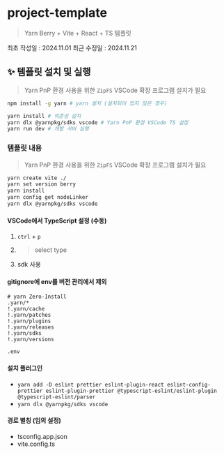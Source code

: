 # project-template

> Yarn Berry + Vite + React + TS 템플릿

최초 작성일 : 2024.11.01
최근 수정일 : 2024.11.21

## ✨ 템플릿 설치 및 실행

> Yarn PnP 환경 사용을 위한
> `ZipFS` VSCode 확장 프로그램 설치가 필요

```bash
npm install -g yarn # yarn 설치 (설치되어 있지 않은 경우)

yarn install # 의존성 설치
yarn dlx @yarnpkg/sdks vscode # Yarn PnP 환경 VSCode TS 설정
yarn run dev # 개발 서버 실행
```

### 템플릿 내용

> Yarn PnP 환경 사용을 위한
> `ZipFS` VSCode 확장 프로그램 설치가 필요

```bash
yarn create vite ./
yarn set version berry
yarn install
yarn config get nodeLinker
yarn dlx @yarnpkg/sdks vscode
```

#### VSCode에서 TypeScript 설정 (수동)

1. `ctrl` + `p`
2. > select type
3. sdk 사용

#### gitignore에 env를 버전 관리에서 제외

```
# yarn Zero-Install
.yarn/*
!.yarn/cache
!.yarn/patches
!.yarn/plugins
!.yarn/releases
!.yarn/sdks
!.yarn/versions

.env
```

#### 설치 플러그인

- `yarn add -D eslint prettier eslint-plugin-react eslint-config-prettier eslint-plugin-prettier @typescript-eslint/eslint-plugin @typescript-eslint/parser`
- `yarn dlx @yarnpkg/sdks vscode`

#### 경로 별칭 (임의 설정)

- tsconfig.app.json
- vite.config.ts

